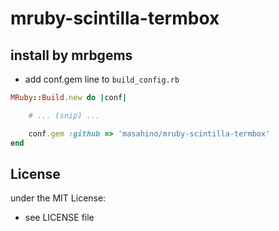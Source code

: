 # mruby-scintilla-termbox

## install by mrbgems
- add conf.gem line to `build_config.rb`

```ruby
MRuby::Build.new do |conf|

    # ... (snip) ...

    conf.gem :github => 'masahino/mruby-scintilla-termbox'
end
```

## License
under the MIT License:
- see LICENSE file
